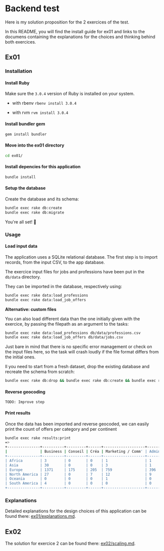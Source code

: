 # Backend test

Here is my solution proposition for the 2 exercices of the test.

In this README, you will find the install guide for ex01 and links to the documens containing the explanations for the choices and thinking behind both exercices.

## Ex01

### Installation

#### Install Ruby

Make sure the `3.0.4` version of Ruby is installed on your system.

- with rbenv
  `rbenv install 3.0.4`

- with rvm
  `rvm install 3.0.4`

#### Install bundler gem

```bash
gem install bundler
```

#### Move into the ex01 directory

```bash
cd ex01/
```

#### Install depencies for this application

```bash
bundle install
```

#### Setup the database

Create the database and its schema:

```bash
bundle exec rake db:create
bundle exec rake db:migrate
```



You're all set! 🚀



### Usage

#### Load input data

The application uses a SQLite relational database. The first step is to import records, from the input CSV, to the app database.

The exercice input files for jobs and professions have been put in the `db/data` directory.

They can be imported in the database, respectively using:

```bash
bundle exec rake data:load_professions
bundle exec rake data:load_job_offers
```



**Alternative: custom files**

You can also load different data than the one initially given with the exercice, by passing the filepath as an argument to the tasks:

```bash
bundle exec rake data:load_professions db/data/professions.csv
bundle exec rake data:load_job_offers db/data/jobs.csv
```

Just bare in mind that there is no specific error management or check on the input files here, so the task will crash loudly if the file format differs from the initial ones.



Il you need to start from a fresh dataset, drop the existing database and recreate the schema from scratch:

```bash
bundle exec rake db:drop && bundle exec rake db:create && bundle exec rake db:migrate
```



#### Reverse geocoding

`TODO: Improve step`



#### Print results

Once the data has been imported and reverse geocoded, we can easily print the count of offers per category and per continent

```bash
bundle exec rake results:print
=>
+---------------+----------+---------+------+-------------------+-------+--------+------+
|               | Business | Conseil | Créa | Marketing / Comm' | Admin | Retail | Tech |
+---------------+----------+---------+------+-------------------+-------+--------+------+
| Africa        | 3        | 0       | 0    | 1                 | 1     | 1      | 3    |
| Asia          | 30       | 0       | 0    | 3                 | 1     | 6      | 11   |
| Europe        | 1371     | 175     | 205  | 759               | 396   | 426    | 1402 |
| North America | 27       | 0       | 7    | 12                | 9     | 93     | 14   |
| Oceania       | 0        | 0       | 0    | 1                 | 0     | 2      | 0    |
| South America | 4        | 0       | 0    | 0                 | 0     | 0      | 1    |
+---------------+----------+---------+------+-------------------+-------+--------+------+
```

### Explanations

Detailed explanations for the design choices of this application can be found there: [ex01/explanations.md](https://github.com/Durev/welcome/blob/main/ex01/explanations.md).



## Ex02

The solution for exercice 2 can be found there: [ex02/scaling.md](https://github.com/Durev/welcome/blob/main/ex02/scaling.md).
